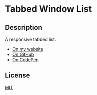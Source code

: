# Tabbed Window List

## Description

A responsive tabbed list.

- [On my website](https://tabbed-window-list.iamdanial.com/)
- [On GitHub](https://github.com/DanialZahid/Tabbed-Window-List/)
- [On CodePen](https://codepen.io/danialzahid/pen/LYWvYJw/)

## License

[MIT](LICENSE)
